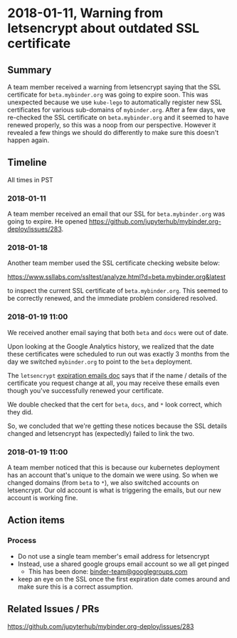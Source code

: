 # 2018-01-11, Warning from letsencrypt about outdated SSL certificate

## Summary

A team member received a warning from letsencrypt saying that the SSL certificate
for `beta.mybinder.org` was going to expire soon. This was unexpected because
we use `kube-lego` to automatically register new SSL certificates for various
sub-domains of `mybinder.org`. After a few days, we re-checked the SSL
certificate on `beta.mybinder.org` and it seemed to have renewed properly,
so this was a noop from our perspective. However it revealed a few things we
should do differently to make sure this doesn't happen again.

## Timeline

All times in PST

### 2018-01-11

A team member received an email that our SSL for `beta.mybinder.org` was going to expire.
He opened https://github.com/jupyterhub/mybinder.org-deploy/issues/283.

### 2018-01-18

Another team member used the SSL certificate checking website below:

https://www.ssllabs.com/ssltest/analyze.html?d=beta.mybinder.org&latest

to inspect the current SSL certificate of `beta.mybinder.org`. This seemed
to be correctly renewed, and the immediate problem considered resolved.

### 2018-01-19 11:00

We received another email saying that both `beta` and `docs` were out
of date.

Upon looking at the Google Analytics history, we realized that the date
these certificates were scheduled to run out was exactly 3 months from the
day we switched `mybinder.org` to point to the `beta` deployment.

The `letsencrypt` [expiration emails doc](https://letsencrypt.org/docs/expiration-emails/)
says that if the name / details of the certificate you request change at all,
you may receive these emails even though you've successfully renewed your certificate.

We double checked that the cert for `beta`, `docs`, and `*` look correct, which they did.

So, we concluded that we're getting these notices because the SSL details
changed and letsencrypt has (expectedly) failed to link the two.

### 2018-01-19 11:00

A team member noticed that this is because our kubernetes deployment has an
account that's unique to the domain we were using. So when we changed domains
(from `beta` to `*`), we also switched accounts on letsencrypt. Our old account
is what is triggering the emails, but our new account is working fine.

## Action items

### Process

- Do not use a single team member's email address for letsencrypt
- Instead, use a shared google groups email account so we all get pinged
  - This has been done: binder-team@googlegroups.com
- keep an eye on the SSL once the first expiration date comes around and make sure
  this is a correct assumption.

## Related Issues / PRs

https://github.com/jupyterhub/mybinder.org-deploy/issues/283
